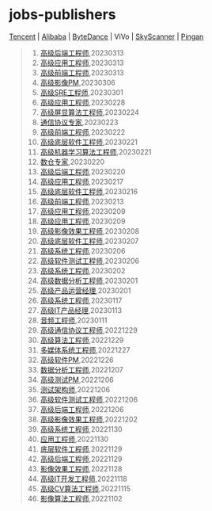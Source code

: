 # jobs-publishers 
[Tencent](Tencent.md) | [Alibaba](Alibaba.md) | [ByteDance](ByteDance.md) | ViVo | [SkyScanner](SkyScanner.md) | [Pingan](Pingan.md)
>1. <a href="https://career.oppo.com/pc/post/detail?positionId=%s1635102826068119554" target="_blank">高级后端工程师</a>,20230313 
>2. <a href="https://career.oppo.com/pc/post/detail?positionId=%s1635173245148139522" target="_blank">高级应用工程师</a>,20230313 
>3. <a href="https://career.oppo.com/pc/post/detail?positionId=%s1635173762762887169" target="_blank">高级前端工程师</a>,20230313 
>4. <a href="https://career.oppo.com/pc/post/detail?positionId=%s1632553518570729473" target="_blank">高级影像PM</a>,20230306 
>5. <a href="https://career.oppo.com/pc/post/detail?positionId=%s1563450993533104129" target="_blank">高级SRE工程师</a>,20230301 
>6. <a href="https://career.oppo.com/pc/post/detail?positionId=%s1563383865819049986" target="_blank">高级应用工程师</a>,20230228 
>7. <a href="https://career.oppo.com/pc/post/detail?positionId=%s1587991430687199234" target="_blank">高级屏显算法工程师</a>,20230224 
>8. <a href="https://career.oppo.com/pc/post/detail?positionId=%s1628645690987343873" target="_blank">通信协议专家</a>,20230223 
>9. <a href="https://career.oppo.com/pc/post/detail?positionId=%s1585890557546795010" target="_blank">高级前端工程师</a>,20230222 
>10. <a href="https://career.oppo.com/pc/post/detail?positionId=%s1563423632980815874" target="_blank">高级底层软件工程师</a>,20230221 
>11. <a href="https://career.oppo.com/pc/post/detail?positionId=%s1627935032448778242" target="_blank">高级机器学习算法工程师</a>,20230221 
>12. <a href="https://career.oppo.com/pc/post/detail?positionId=%s1627473884099440642" target="_blank">数仓专家</a>,20230220 
>13. <a href="https://career.oppo.com/pc/post/detail?positionId=%s1627500388786487297" target="_blank">高级后端工程师</a>,20230220 
>14. <a href="https://career.oppo.com/pc/post/detail?positionId=%s1626464226011082753" target="_blank">高级应用工程师</a>,20230217 
>15. <a href="https://career.oppo.com/pc/post/detail?positionId=%s1626027200338030594" target="_blank">高级底层软件工程师</a>,20230216 
>16. <a href="https://career.oppo.com/pc/post/detail?positionId=%s1615908349321990145" target="_blank">高级前端工程师</a>,20230213 
>17. <a href="https://career.oppo.com/pc/post/detail?positionId=%s1565155332073099266" target="_blank">高级应用工程师</a>,20230209 
>18. <a href="https://career.oppo.com/pc/post/detail?positionId=%s1623521910035378177" target="_blank">高级应用工程师</a>,20230209 
>19. <a href="https://career.oppo.com/pc/post/detail?positionId=%s1574591079511433217" target="_blank">高级影像效果工程师</a>,20230208 
>20. <a href="https://career.oppo.com/pc/post/detail?positionId=%s1622794628682313730" target="_blank">高级底层软件工程师</a>,20230207 
>21. <a href="https://career.oppo.com/pc/post/detail?positionId=%s1622407218802851841" target="_blank">高级系统工程师</a>,20230206 
>22. <a href="https://career.oppo.com/pc/post/detail?positionId=%s1622439311989669890" target="_blank">高级软件测试工程师</a>,20230206 
>23. <a href="https://career.oppo.com/pc/post/detail?positionId=%s1563444380286009345" target="_blank">高级系统工程师</a>,20230202 
>24. <a href="https://career.oppo.com/pc/post/detail?positionId=%s1620727687813660674" target="_blank">高级数据分析工程师</a>,20230201 
>25. <a href="https://career.oppo.com/pc/post/detail?positionId=%s1620728588199849986" target="_blank">高级产品运营经理</a>,20230201 
>26. <a href="https://career.oppo.com/pc/post/detail?positionId=%s1615211529429835778" target="_blank">高级系统工程师</a>,20230117 
>27. <a href="https://career.oppo.com/pc/post/detail?positionId=%s1613709127277400066" target="_blank">高级IT产品经理</a>,20230113 
>28. <a href="https://career.oppo.com/pc/post/detail?positionId=%s1610520005764808705" target="_blank">音频工程师</a>,20230111 
>29. <a href="https://career.oppo.com/pc/post/detail?positionId=%s1599714170763661313" target="_blank">高级通信协议工程师</a>,20221229 
>30. <a href="https://career.oppo.com/pc/post/detail?positionId=%s1608353586237685761" target="_blank">高级算法工程师</a>,20221229 
>31. <a href="https://career.oppo.com/pc/post/detail?positionId=%s1607543418894462978" target="_blank">多媒体系统工程师</a>,20221227 
>32. <a href="https://career.oppo.com/pc/post/detail?positionId=%s1563423584834400258" target="_blank">高级软件PM</a>,20221226 
>33. <a href="https://career.oppo.com/pc/post/detail?positionId=%s1600376373462695938" target="_blank">数据分析工程师</a>,20221207 
>34. <a href="https://career.oppo.com/pc/post/detail?positionId=%s1599960450780966914" target="_blank">高级测试PM</a>,20221206 
>35. <a href="https://career.oppo.com/pc/post/detail?positionId=%s1599959979394859009" target="_blank">测试架构师</a>,20221206 
>36. <a href="https://career.oppo.com/pc/post/detail?positionId=%s1599959351255891969" target="_blank">高级软件测试工程师</a>,20221206 
>37. <a href="https://career.oppo.com/pc/post/detail?positionId=%s1599971744813490177" target="_blank">高级后端工程师</a>,20221206 
>38. <a href="https://career.oppo.com/pc/post/detail?positionId=%s1563444203974246401" target="_blank">高级影像效果工程师</a>,20221202 
>39. <a href="https://career.oppo.com/pc/post/detail?positionId=%s1597785943650959361" target="_blank">高级系统工程师</a>,20221130 
>40. <a href="https://career.oppo.com/pc/post/detail?positionId=%s1597838596906602498" target="_blank">应用工程师</a>,20221130 
>41. <a href="https://career.oppo.com/pc/post/detail?positionId=%s1597404705330802689" target="_blank">底层软件工程师</a>,20221129 
>42. <a href="https://career.oppo.com/pc/post/detail?positionId=%s1597473541639671810" target="_blank">高级后端工程师</a>,20221129 
>43. <a href="https://career.oppo.com/pc/post/detail?positionId=%s1597094812253261826" target="_blank">影像效果工程师</a>,20221128 
>44. <a href="https://career.oppo.com/pc/post/detail?positionId=%s1563471157174067202" target="_blank">高级IT开发工程师</a>,20221118 
>45. <a href="https://career.oppo.com/pc/post/detail?positionId=%s1580906199795597313" target="_blank">高级CV算法工程师</a>,20221115 
>46. <a href="https://career.oppo.com/pc/post/detail?positionId=%s1587638550814560257" target="_blank">影像算法工程师</a>,20221102 
